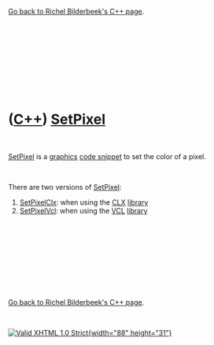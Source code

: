 

[Go back to Richel Bilderbeek's C++ page](Cpp.htm).

 

 

 

 

 

([C++](Cpp.htm)) [SetPixel](CppSetPixel.htm)
============================================

 

[SetPixel](CppSetPixel.htm) is a [graphics](CppGraphics.htm) [code
snippet](CppCodeSnippets.htm) to set the color of a pixel.

 

There are two versions of [SetPixel](CppSetPixel.htm):

1.  [SetPixelClx](CppSetPixelClx.htm): when using the [CLX](CppClx.htm)
    [library](CppLibrary.htm)
2.  [SetPixelVcl](CppSetPixelVcl.htm): when using the [VCL](CppVcl.htm)
    [library](CppLibrary.htm)

 

 

 

 

 

[Go back to Richel Bilderbeek's C++ page](Cpp.htm).



 

[![Valid XHTML 1.0 Strict](valid-xhtml10.png){width="88"
height="31"}](http://validator.w3.org/check?uri=referer)
